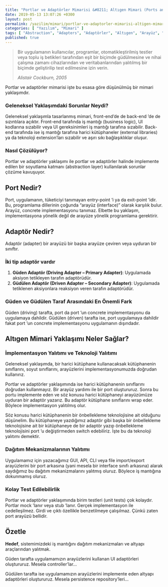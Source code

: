 ```yaml
---
title: "Portlar ve Adaptörler Mimarisi &#8211; Altıgen Mimari (Ports and Adapters Architecture / Hexagonal Architecture)"
date: 2019-05-13 13:07:26 +0300
layout: post
permalink: /yazilim/mimari/portlar-ve-adaptorler-mimarisi-altigen-mimari-ports-and-adapters-architecture-hexagonal-architecture
categories: [ "Yazılım", "Mimari" ]
tags: [ "Abstraction", "Adapters", "Adaptörler", "Altıgen", "Arayüz", "Architecture", "Back-End", "Business Logic", "Driven", "Driving", "Entry-Point", "Exit-Point", "Front-End", "Hexagonal", "Interface", "Isolation", "Kapılar", "Katmanlar", "Layers", "Mimari", "Portlar", "Ports", "Soyutlama", "Unit Test", "Yazılım Mimarisi" ]
published: true
---
```


> Bir uygulamanın kullanıcılar, programlar, otomatikleştirilmiş testler veya toplu iş betikleri tarafından eşit bir biçimde güdülmesine ve nihai çalışma zamanı cihazlarından ve veritabanlarından yalıtılmış bir biçimde geliştirilip test edilmesine izin verin.
> 
> <cite>Alistair Cockburn, 2005</cite>

Portlar ve adaptörler mimarisi işte bu esasa göre düşünülmüş bir mimari yaklaşımdır.

### Geleneksel Yaklaşımdaki Sorunlar Neydi?

Geleneksel yaklaşımla tasarlanmış mimari, front-end’de de back-end ’de de sızıntılara açıktır. Front-end tarafında iş mantığı (business logic), UI kodlarına sızabilir veya UI gereksinimleri iş mantığı tarafına sızabilir. Back-end tarafında ise iş mantığı tarafına harici kütüphaneler (external libraries) ya da teknoloji extension’ları sızabilir ve aşırı sıkı bağlaşıklıklar oluşur.

### Nasıl Çözülüyor?

Portlar ve adaptörler yaklaşımı ile portlar ve adaptörler halinde implemente edilen bir soyutlama katmanı (abstraction layer) kullanılarak sorunlar çözüme kavuşuyor.

## Port Nedir?

Port, uygulamanın, tüketiciyi tanımayan entry-point ’i ya da exit-point ’idir. Bu, programlama dillerinin çoğunda “arayüz (interface)” olarak karşılık bulur. Arayüz, concrete implementasyonu tanımaz. Elbette bu yaklaşım, implementasyona yönelik değil de arayüze yönelik programlama gerektirir.

## Adaptör Nedir?

Adaptör (adapter) bir arayüzü bir başka arayüze çeviren veya uyduran bir sınıftır.

### İki tip adaptör vardır

1. **Güden Adaptör (Driving Adapter – Primary Adapter)**: Uygulamada aksiyon tetikleyen tarafın adaptörüdür.
2. **Güdülen Adaptör (Driven Adapter – Secondary Adapter)**: Uygulamada tetiklenen aksiyonlara reaksiyon veren tarafın adaptörüdür.

### Güden ve Güdülen Taraf Arasındaki En Önemli Fark

Güden (driving) tarafta, port da port ’un concrete implementasyonu da uygulamaya dahildir. Güdülen (driven) tarafta ise, port uygulamaya dahildir fakat port ’un concrete implementasyonu uygulamanın dışındadır.

## Altıgen Mimari Yaklaşımı Neler Sağlar?

### İmplementasyon Yalıtımı ve Teknoloji Yalıtımı

Geleneksel yaklaşımda, bir harici kütüphane kullanacaksak kütüphanenin sınıflarını, soyut sınıflarını, arayüzlerini implementasyonumuzda doğrudan kullanırız.

Portlar ve adaptörler yaklaşımında ise harici kütüphanenin sınıflarını doğrudan kullanmayız. Bir arayüz yardımı ile bir port oluştururuz. Sonra bu portu implemente eden ve söz konusu harici kütüphaneyi arayüzümüze uyduran bir adaptör yazarız. Bu adaptör kütüphane sınıflarını wrap eder. Böylece implementasyon yalıtılmış olur.

Söz konusu harici kütüphanenin bir önbellekleme teknolojisine ait olduğunu düşünelim. Bu kütüphaneye yazdığımız adaptör gibi başka bir önbellekleme teknolojisine ait bir kütüphaneye de bir adaptör yazıp önbellekleme teknolojisini port ’u değiştirmeden switch edebiliriz. İşte bu da teknoloji yalıtımı demektir.

### Dağıtım Mekanizmalarının Yalıtımı

Uygulamamız için yazacağımız GUI, API, CLI veya file import/export arayüzlerini bir port arkasına (yani mesela bir interface sınıfı arkasına) alarak saydığımız bu dağıtım mekanizmalarını yalıtmış oluruz. Böylece iş mantığına dokunmamış oluruz.

### Kolay Test Edilebilirlik

Portlar ve adaptörler yaklaşımında birim testleri (unit tests) çok kolaydır. Portlar mock ’lanır veya stub ’lanır. Gerçek implementasyon ile cedelleşilmez. Girdi ve çıktı özellikle benzetilmeye çalışılmaz. Çünkü zaten port arayüzü bellidir.

## Özetle

**Hedef**, sistemimizdeki iş mantığını dağıtım mekanizmaları ve altyapı araçlarından yalıtmak.

Güden tarafta uygulamamızın arayüzlerini kullanan UI adaptörleri oluştururuz. Mesela controller’lar…

Güdülen tarafta ise uygulamamızın arayüzlerini implemente eden altyapı adaptörleri oluştururuz. Mesela persistence repository’leri…